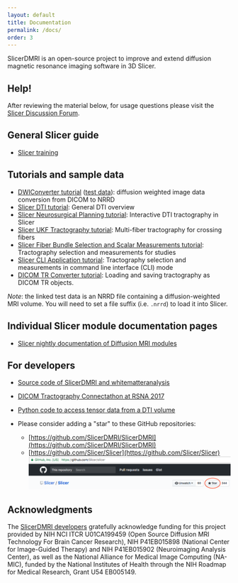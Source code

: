 ```yaml
---
layout: default
title: Documentation
permalink: /docs/
order: 3
---
```


SlicerDMRI is an open-source project to improve and extend diffusion magnetic resonance imaging software in 3D Slicer.

Help!
-----

After reviewing the material below, for usage questions please visit the [Slicer Discussion Forum](https://discourse.slicer.org).

General Slicer guide
---------------------
* [Slicer training](https://www.slicer.org/w/index.php/Documentation/Nightly/Training)

Tutorials and sample data
---------------------
* [DWIConverter tutorial](https://dmri.slicer.org/tutorials/dwi_converter) ([test data](https://github.com/Slicer/slicer.kitware.com-midas3-archive/releases/download/SHA256/717d68b4aee11b8ffba5dd5409ab87a658d9fbef3061a7dcd1088c0bf14a7473)): diffusion weighted image data conversion from DICOM to NRRD
* [Slicer DTI tutorial](https://dmri.slicer.org/tutorials/diffusion_mri_analysis): General DTI overview
* [Slicer Neurosurgical Planning tutorial](https://dmri.slicer.org/tutorials/neurosurgical_planning_dti): Interactive DTI tractography in Slicer
* [Slicer UKF Tractography tutorial](https://dmri.slicer.org/tutorials/ukf_tractography): Multi-fiber tractography for crossing fibers
* [Slicer Fiber Bundle Selection and Scalar Measurements tutorial](https://dmri.slicer.org/tutorials/tractography_measurement): Tractography selection and measurements for studies
* [Slicer CLI Application tutorial](https://dmri.slicer.org/tutorials/cli_measurements): Tractography selection and measurements in command line interface (CLI) mode
* [DICOM TR Converter tutorial](https://dmri.slicer.org/tutorials/dicom_tractography): Loading and saving tractography as DICOM TR objects.

*Note*: the linked test data is an NRRD file containing a diffusion-weighted MRI volume. You will need to set a file
suffix (i.e. `.nrrd`) to load it into Slicer.

Individual Slicer module documentation pages
---------------------
* [Slicer nightly documentation of Diffusion MRI modules](https://slicer.readthedocs.io/en/latest/user_guide/modules/index.html#diffusion)

For developers
---------------------
* [Source code of SlicerDMRI and whitematteranalysis](https://github.com/SlicerDMRI)
* [DICOM Tractography Connectathon at RSNA 2017](https://qiicr.gitbooks.io/dicom4qi/content/instructions/tractography-results-dicom-tr.html)
* [Python code to access tensor data from a DTI volume](https://slicer.readthedocs.io/en/latest/developer_guide/script_repository/volumes.html#access-values-in-a-dti-tensor-volume)

* Please consider adding a "star" to these GitHub repositories:
    * [https://github.com/SlicerDMRI/SlicerDMRI](https://github.com/SlicerDMRI/SlicerDMRI)
    * [https://github.com/Slicer/Slicer](https://github.com/Slicer/Slicer)
    ![While logged in to GitHub, please visit the two links above and select the "Star" button at the top right of the screen](../images/repo_star.png)

Acknowledgments
---------------

The [SlicerDMRI developers](https://github.com/orgs/SlicerDMRI/people)
gratefully acknowledge funding for this project provided by NIH NCI ITCR U01CA199459 (Open Source Diffusion MRI Technology For Brain Cancer Research), NIH P41EB015898 (National Center for Image-Guided Therapy) and NIH P41EB015902 (Neuroimaging Analysis Center), as well as the National Alliance for Medical Image Computing (NA-MIC), funded by the National Institutes of Health through the NIH Roadmap for Medical Research, Grant U54 EB005149.

